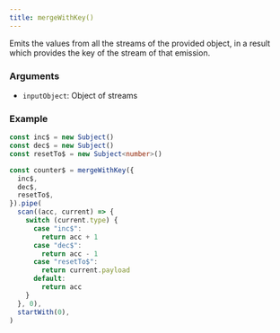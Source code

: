 ```yaml
---
title: mergeWithKey()
---
```


Emits the values from all the streams of the provided object, in a result
which provides the key of the stream of that emission.

### Arguments

- `inputObject`: Object of streams

### Example

```ts
const inc$ = new Subject()
const dec$ = new Subject()
const resetTo$ = new Subject<number>()

const counter$ = mergeWithKey({
  inc$,
  dec$,
  resetTo$,
}).pipe(
  scan((acc, current) => {
    switch (current.type) {
      case "inc$":
        return acc + 1
      case "dec$":
        return acc - 1
      case "resetTo$":
        return current.payload
      default:
        return acc
    }
  }, 0),
  startWith(0),
)
```